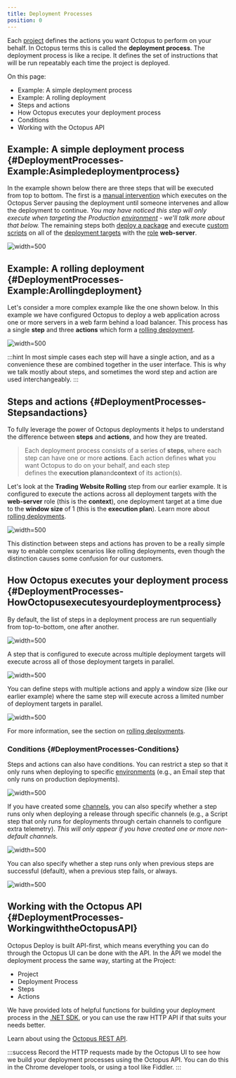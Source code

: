 ```yaml
---
title: Deployment Processes
position: 0
---
```



Each [project](/docs/key-concepts/projects/index.md) defines the actions you want Octopus to perform on your behalf. In Octopus terms this is called the **deployment process**. The deployment process is like a recipe. It defines the set of instructions that will be run repeatably each time the project is deployed.


On this page:


- Example: A simple deployment process
- Example: A rolling deployment
- Steps and actions
- How Octopus executes your deployment process
 - Conditions
- Working with the Octopus API

## Example: A simple deployment process {#DeploymentProcesses-Example:Asimpledeploymentprocess}


In the example shown below there are three steps that will be executed from top to bottom. The first is a [manual intervention](/docs/deploying-applications/manual-intervention-and-approvals.md) which executes on the Octopus Server pausing the deployment until someone intervenes and allow the deployment to continue. *You may have noticed this step will only execute when targeting the Production [environment](/docs/key-concepts/environments/index.md) - we'll talk more about that below.* The remaining steps both [deploy a package](/docs/deploying-applications/deploying-packages/index.md) and execute [custom scripts](/docs/deploying-applications/custom-scripts/index.md) on all of the [deployment targets](/docs/deployment-targets/index.md) with the [role](/docs/key-concepts/machine-roles.md) **web-server**.


![](/docs/images/5671366/5865841.png "width=500")

## Example: A rolling deployment {#DeploymentProcesses-Example:Arollingdeployment}


Let's consider a more complex example like the one shown below. In this example we have configured Octopus to deploy a web application across one or more servers in a web farm behind a load balancer. This process has a single **step** and three **actions** which form a [rolling deployment](/docs/patterns/rolling-deployments.md).


![](/docs/images/5671366/5865842.png "width=500")




:::hint
In most simple cases each step will have a single action, and as a convenience these are combined together in the user interface. This is why we talk mostly about steps, and sometimes the word step and action are used interchangeably.
:::

## Steps and actions {#DeploymentProcesses-Stepsandactions}


To fully leverage the power of Octopus deployments it helps to understand the difference between **steps** and **actions**, and how they are treated.


> Each deployment process consists of a series of **steps**, where each step can have one or more **actions**. Each action defines **what** you want Octopus to do on your behalf, and each step defines the **execution plan**and**context** of its action(s).



Let's look at the **Trading Website Rolling** step from our earlier example. It is configured to execute the actions across all deployment targets with the **web-server** role (this is the **context**), one deployment target at a time due to the **window size** of 1 (this is the **execution plan**). Learn more about [rolling deployments](/docs/patterns/rolling-deployments.md).


![](/docs/images/5671366/5865843.png "width=500")


This distinction between steps and actions has proven to be a really simple way to enable complex scenarios like rolling deployments, even though the distinction causes some confusion for our customers.

## How Octopus executes your deployment process {#DeploymentProcesses-HowOctopusexecutesyourdeploymentprocess}


By default, the list of steps in a deployment process are run sequentially from top-to-bottom, one after another.


![](/docs/images/5671366/5865844.png "width=500")


A step that is configured to execute across multiple deployment targets will execute across all of those deployment targets in parallel.


![](/docs/images/5671366/5865847.png "width=500")


You can define steps with multiple actions and apply a window size (like our earlier example) where the same step will execute across a limited number of deployment targets in parallel.


![](/docs/images/5671366/5865848.png "width=500")


For more information, see the section on [rolling deployments](/docs/patterns/rolling-deployments.md).

### Conditions {#DeploymentProcesses-Conditions}


Steps and actions can also have conditions. You can restrict a step so that it only runs when deploying to specific [environments](/docs/key-concepts/environments/index.md) (e.g., an Email step that only runs on production deployments).


![](/docs/images/3048075/3277617.png?effects=drop-shadow "width=500")


If you have created some [channels](/docs/key-concepts/projects/channels.md), you can also specify whether a step runs only when deploying a release through specific channels (e.g., a Script step that only runs for deployments through certain channels to configure extra telemetry). *This will only appear if you have created one or more non-default channels.*


![](/docs/images/3048075/3278573.png?effects=drop-shadow "width=500")


You can also specify whether a step runs only when previous steps are successful (default), when a previous step fails, or always.





![](/docs/images/3048075/3277616.png?effects=drop-shadow "width=500")

## Working with the Octopus API {#DeploymentProcesses-WorkingwiththeOctopusAPI}


Octopus Deploy is built API-first, which means everything you can do through the Octopus UI can be done with the API. In the API we model the deployment process the same way, starting at the Project:

- Project
 - Deployment Process
  - Steps
   - Actions



We have provided lots of helpful functions for building your deployment process in the [.NET SDK](/docs/api-and-integration/octopus-rest-api.md), or you can use the raw HTTP API if that suits your needs better.


Learn about using the [Octopus REST API](/docs/api-and-integration/octopus-rest-api.md).

:::success
Record the HTTP requests made by the Octopus UI to see how we build your deployment processes using the Octopus API. You can do this in the Chrome developer tools, or using a tool like Fiddler.
:::
